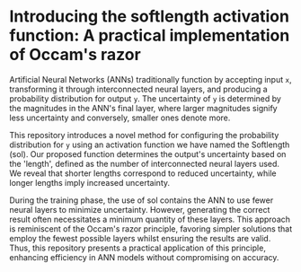 # Introducing the softlength activation function: A practical implementation of Occam's razor

Artificial Neural Networks (ANNs) traditionally function by accepting input `x`, transforming it through interconnected neural layers, and producing a probability distribution for output `y`. The uncertainty of `y` is determined by the magnitudes in the ANN's final layer, where larger magnitudes signify less uncertainty and conversely, smaller ones denote more.

This repository introduces a novel method for configuring the probability distribution for `y` using an activation function we have named the Softlength (sol). Our proposed function determines the output's uncertainty based on the 'length', defined as the number of interconnected neural layers used. We reveal that shorter lengths correspond to reduced uncertainty, while longer lengths imply increased uncertainty.

During the training phase, the use of sol contains the ANN to use fewer neural layers to minimize uncertainty. However, generating the correct result often necessitates a minimum quantity of these layers. This approach is reminiscent of the Occam's razor principle, favoring simpler solutions that employ the fewest possible layers whilst ensuring the results are valid. Thus, this repository presents a practical application of this principle, enhancing efficiency in ANN models without compromising on accuracy.
